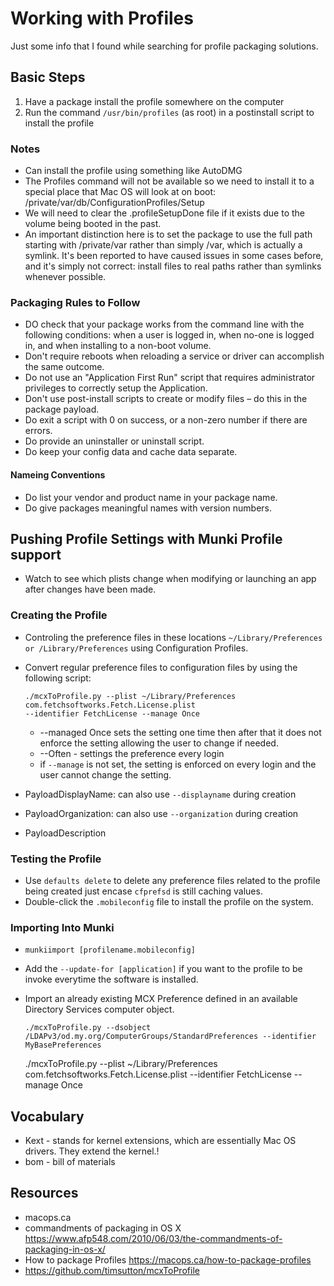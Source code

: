 # Working with Profiles

Just some info that I found while searching for profile packaging solutions.

## Basic Steps

1. Have a package install the profile somewhere on the computer
2. Run the command `/usr/bin/profiles` (as root) in a postinstall script to install the profile

### Notes

- Can install the profile using something like AutoDMG
- The Profiles command will not be available so we need to install it to a special place that Mac OS will look at on boot: /private/var/db/ConfigurationProfiles/Setup
- We will need to clear the .profileSetupDone file if it exists due to the volume being booted in the past.
- An important distinction here is to set the package to use the full path starting with /private/var rather than simply /var, which is actually a symlink. It's been reported to have caused issues in some cases before, and it's simply not correct: install files to real paths rather than symlinks whenever possible.

### Packaging Rules to Follow

- DO check that your package works from the command line with the following conditions: when a user is logged in, when no-one is logged in, and when installing to a non-boot volume.
- Don't require reboots when reloading a service or driver can accomplish the same outcome.
- Do not use an "Application First Run" script that requires administrator privileges to correctly setup the Application.
- Don't use post-install scripts to create or modify files – do this in the package payload.
- Do exit a script with 0 on success, or a non-zero number if there are errors.
- Do provide an uninstaller or uninstall script.
- Do keep your config data and cache data separate.

#### Nameing Conventions

- Do list your vendor and product name in your package name.
- Do give packages meaningful names with version numbers.

## Pushing Profile Settings with Munki Profile support

- Watch to see which plists change when modifying or launching an app after changes have been made.

### Creating the Profile

- Controling the preference files in these locations `~/Library/Preferences or /Library/Preferences` using Configuration Profiles.
- Convert regular preference files to configuration files by using the following script:

      ./mcxToProfile.py --plist ~/Library/Preferences
      com.fetchsoftworks.Fetch.License.plist
      --identifier FetchLicense --manage Once

  - --managed Once sets the setting one time then after that it does not enforce the setting allowing the user to change if needed.
  - --Often - settings the preference every login
  - if `--manage` is not set, the setting is enforced on every login and the user cannot change the setting.
- PayloadDisplayName: can also use `--displayname` during creation
- PayloadOrganization: can also use `--organization` during creation
- PayloadDescription

### Testing the Profile

- Use `defaults delete` to delete any preference files related to the profile being created just encase `cfprefsd` is still caching values.
- Double-click the `.mobileconfig` file to install the profile on the system.

### Importing Into Munki

- `munkiimport [profilename.mobileconfig]`
- Add the `--update-for [application]` if you want to the profile to be invoke everytime the software is installed.
- Import an already existing MCX Preference defined in an available Directory Services computer object.

      ./mcxToProfile.py --dsobject
      /LDAPv3/od.my.org/ComputerGroups/StandardPreferences --identifier
      MyBasePreferences

    ./mcxToProfile.py --plist ~/Library/Preferences com.fetchsoftworks.Fetch.License.plist --identifier FetchLicense --manage Once

## Vocabulary

- Kext - stands for kernel extensions, which are essentially Mac OS drivers. They extend the kernel.!
- bom - bill of materials

## Resources

- macops.ca
- commandments of packaging in OS X <https://www.afp548.com/2010/06/03/the-commandments-of-packaging-in-os-x/>
- How to package Profiles <https://macops.ca/how-to-package-profiles>
- https://github.com/timsutton/mcxToProfile

